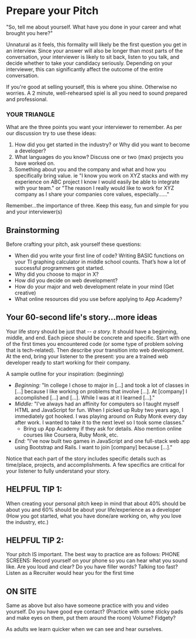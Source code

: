 # Prepare your Pitch

"So, tell me about yourself. What have you done in your career and what brought you here?"

Unnatural as it feels, this formality will likely be the first question you get in an interview.  Since your answer will also be longer than most parts of the conversation, your interviewer is likely to sit back, listen to you talk, and decide whether to take your candidacy seriously.  Depending on your interviewer, this can significantly affect the outcome of the entire conversation.  

If you're good at selling yourself, this is where you shine. Otherwise no worries. A 2 minute, well-rehearsed spiel is all you need to sound prepared and professional.

### YOUR TRIANGLE
What are the three points you want your interviewer to remember.  As per our discussion try to use these ideas:
1.  How did you get started in the industry? or Why did you want to become a developer?
2.  What languages do you know?  Discuss one or two (max) projects you have worked on.
3.  Something about you and the company and what and how you specifically bring value.  ie "I know you work on XYZ stacks and with my experience on ABC project I know I would easily be able to integrate with your team." or "The reason I really would like to work for XYZ company as I share your companies core values, especially......"

Remember...the importance of three.  Keep this easy, fun and simple for you and your interviewer(s)

## Brainstorming

Before crafting your pitch, ask yourself these questions:

* When did you write your first line of code? Writing BASIC functions on your TI graphing calculator in middle school counts. That’s how a lot of successful programmers got started.
* Why did you choose to major in X?
* How did you decide on web development?
* How do your major and web development relate in your mind (Get creative)
* What online resources did you use before applying to App Academy?


## Your 60-second life's story...more ideas

Your life story should be just that -- *a story.*  It should have a beginning, middle, and end.  Each piece should be concrete and specific.  Start with one of the first times you encountered code (or some type of problem solving that is tech-related).  Then describe your transition into web development.  At the end, bring your listener to the present: you are a trained web developer ready to start working for their company.  

 A sample outline for your inspiration:
(beginning)
* *Beginning:* "In college I chose to major in [...] and took a lot of classes in [...] because I like working on problems that involve [...].  At [company] I accomplished [...] and [...]. While I was at it I learned [...]."
* *Middle:* "I've always had an affinity for computers so I taught myself HTML and JavaScript for fun.  When I picked up Ruby two years ago, I immediately got hooked.  I was playing around on Ruby Monk every day after work.  I wanted to take it to the next level so I took some classes."
    * Bring up App Academy if they ask for details. Also mention online courses like Coursera, Ruby Monk, etc.
* *End:* "I've now built two games in JavaScript and one full-stack web app using Bootstrap and Rails.  I want to join [company] because [...]."

Notice that each part of the story includes specific details such as time/place, projects, and accomplishments.  A few specifics are critical for your listener to fully understand your story.

## HELPFUL TIP 1:  
When creating your personal pitch keep in mind that about 40% should be about you and 60% should be about your life/experience as a developer (How you got started, what you have done/are working on, why you love the industry, etc.) 

## HELPFUL TIP 2:
Your pitch IS important.  The best way to practice are as follows:
PHONE SCREENS:  Record yourself on your phone so you can hear what you sound like.  Are you loud and clear?  Do you have filler words?  Talking too fast?  Listen as a Recruiter would hear you for the first time

## ON SITE ##
Same as above but also have someone practice with you and video yourself.  Do you have good eye contact?  (Practice with some sticky pads and make eyes on them, put them around the room) Volume?  Fidgety?

As adults we learn quicker when we can see and hear ourselves.
